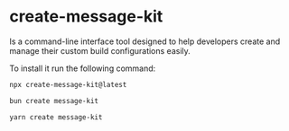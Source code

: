 # create-message-kit

Is a command-line interface tool designed to help developers create and manage their custom build configurations easily.

To install it run the following command:

```bash
npx create-message-kit@latest
```

```bash
bun create message-kit
```

```bash
yarn create message-kit
```
